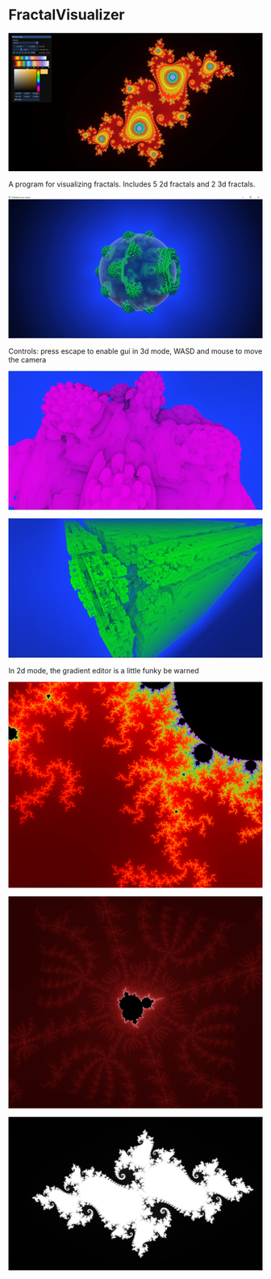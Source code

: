 # **FractalVisualizer**

![](FractalVisScreenshots/Fractal.png)

A program for visualizing fractals. Includes 5 2d fractals and 2 3d fractals.

![](FractalVisScreenshots/Fractal2.png)

Controls:
press escape to enable gui
in 3d mode, WASD and mouse to move the camera

![](FractalVisScreenshots/Fractal3.png)

![](FractalVisScreenshots/Fractal4.png)

In 2d mode, the gradient editor is a little funky be warned

![](FractalVisScreenshots/Fractal5.png)

![](FractalVisScreenshots/Fractal6.png)

![](FractalVisScreenshots/Fractal7.png)
